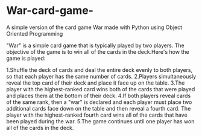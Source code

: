 # War-card-game-

A simple version of the card game War made with Python using Object Oriented Programming

"War" is a simple card game that is typically played by two players. The objective of the game is to win all of the cards in the deck.Here's how the game is played:

1.Shuffle the deck of cards and deal the entire deck evenly to both players, so that each player has the same number of cards.
2.Players simultaneously reveal the top card of their deck and place it face up on the table.
3.The player with the highest-ranked card wins both of the cards that were played and places them at the bottom of their deck.
4.If both players reveal cards of the same rank, then a "war" is declared and each player must place two additional cards face down on the table and then reveal a fourth card. The player with the highest-ranked fourth card wins all of the cards that have been played during the war.
5.The game continues until one player has won all of the cards in the deck.
